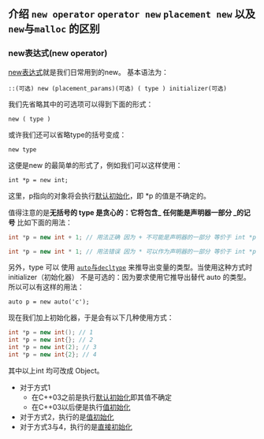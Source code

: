 ## 介绍 `new operator` `operator new` `placement new` 以及 `new`与`malloc` 的区别

### new表达式(new operator)
[new表达式](http://zh.cppreference.com/w/cpp/language/new)就是我们日常用到的new。
基本语法为：

`::(可选) new (placement_params)(可选) ( type ) initializer(可选)`

我们先省略其中的可选项可以得到下面的形式：

`new ( type )`

或许我们还可以省略type的括号变成：

`new type`

这便是new 的最简单的形式了，例如我们可以这样使用：

`int *p = new int;`

这里，p指向的对象将会执行[默认初始化](#defaultInit)，即 *p 的值是不确定的。

值得注意的是**无括号的 type 是贪心的：它将包含_ 任何能是声明器一部分  _的记号** 比如下面的用法：

``` cpp
int *p = new int + 1; // 用法正确 因为 + 不可能是声明器的一部分 等价于 int *p = new (int) + 1;

int *p = new int * 1; // 用法错误 因为 * 可以作为声明器的一部分 等价于 int *p = new (int *) 1;
```

另外，type 可以 使用 [`auto`与`decltype`](./autoanddecltype.md) 来推导出变量的类型。当使用这种方式时 initializer（初始化器） 不是可选的：因为要求使用它推导出替代 auto 的类型。所以可以有这样的用法：

`auto p = new auto('c');`

现在我们加上初始化器，于是会有以下几种使用方式：
``` cpp
int *p = new int(); // 1
int *p = new int{}; // 2
int *p = new int(2); // 3
int *p = new int{2}; // 4
```

其中以上int 均可改成 Object。

* 对于方式1
    * 在C++03之前是执行[默认初始化](#defaultInit)即其值不确定
    * 在C++03以后便是执行[值初始化](#valueInit)
* 对于方式2，执行的是[值初始化](#valueInit)
* 对于方式3与4，执行的是[直接初始化](directInit)
